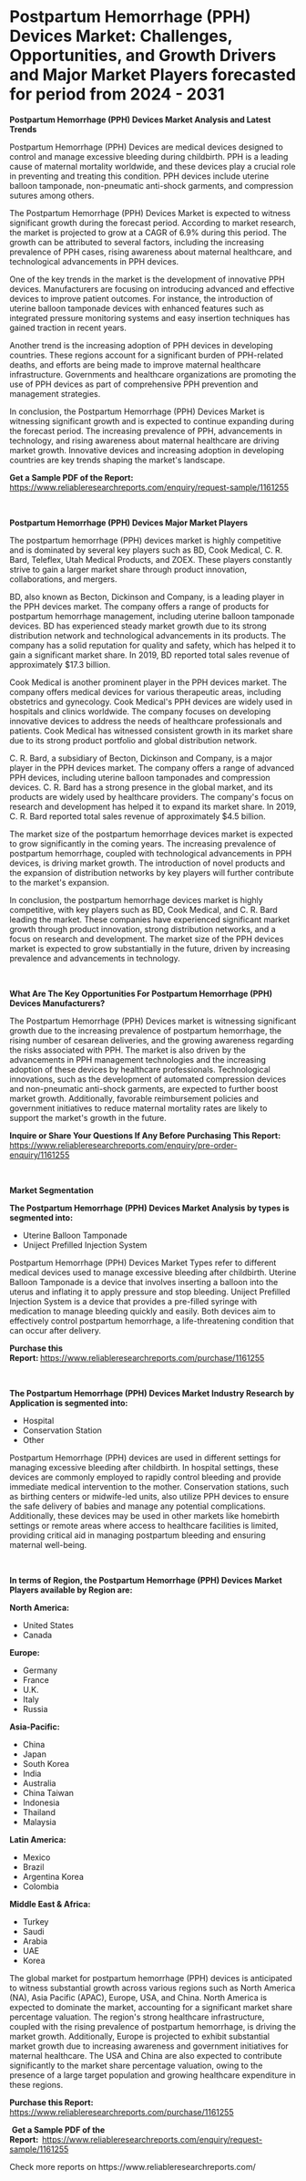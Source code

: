 <p><h1>Postpartum Hemorrhage (PPH) Devices Market: Challenges, Opportunities, and Growth Drivers and Major Market Players forecasted for period from 2024 - 2031</h1></p><p><strong>Postpartum Hemorrhage (PPH) Devices Market Analysis and Latest Trends</strong></p>
<p><p>Postpartum Hemorrhage (PPH) Devices are medical devices designed to control and manage excessive bleeding during childbirth. PPH is a leading cause of maternal mortality worldwide, and these devices play a crucial role in preventing and treating this condition. PPH devices include uterine balloon tamponade, non-pneumatic anti-shock garments, and compression sutures among others.</p><p>The Postpartum Hemorrhage (PPH) Devices Market is expected to witness significant growth during the forecast period. According to market research, the market is projected to grow at a CAGR of 6.9% during this period. The growth can be attributed to several factors, including the increasing prevalence of PPH cases, rising awareness about maternal healthcare, and technological advancements in PPH devices.</p><p>One of the key trends in the market is the development of innovative PPH devices. Manufacturers are focusing on introducing advanced and effective devices to improve patient outcomes. For instance, the introduction of uterine balloon tamponade devices with enhanced features such as integrated pressure monitoring systems and easy insertion techniques has gained traction in recent years.</p><p>Another trend is the increasing adoption of PPH devices in developing countries. These regions account for a significant burden of PPH-related deaths, and efforts are being made to improve maternal healthcare infrastructure. Governments and healthcare organizations are promoting the use of PPH devices as part of comprehensive PPH prevention and management strategies.</p><p>In conclusion, the Postpartum Hemorrhage (PPH) Devices Market is witnessing significant growth and is expected to continue expanding during the forecast period. The increasing prevalence of PPH, advancements in technology, and rising awareness about maternal healthcare are driving market growth. Innovative devices and increasing adoption in developing countries are key trends shaping the market's landscape.</p></p>
<p><strong>Get a Sample PDF of the Report:&nbsp;</strong> <a href="https://www.reliableresearchreports.com/enquiry/request-sample/1161255">https://www.reliableresearchreports.com/enquiry/request-sample/1161255</a></p>
<p>&nbsp;</p>
<p><strong>Postpartum Hemorrhage (PPH) Devices Major Market Players</strong></p>
<p><p>The postpartum hemorrhage (PPH) devices market is highly competitive and is dominated by several key players such as BD, Cook Medical, C. R. Bard, Teleflex, Utah Medical Products, and ZOEX. These players constantly strive to gain a larger market share through product innovation, collaborations, and mergers.</p><p>BD, also known as Becton, Dickinson and Company, is a leading player in the PPH devices market. The company offers a range of products for postpartum hemorrhage management, including uterine balloon tamponade devices. BD has experienced steady market growth due to its strong distribution network and technological advancements in its products. The company has a solid reputation for quality and safety, which has helped it to gain a significant market share. In 2019, BD reported total sales revenue of approximately $17.3 billion.</p><p>Cook Medical is another prominent player in the PPH devices market. The company offers medical devices for various therapeutic areas, including obstetrics and gynecology. Cook Medical's PPH devices are widely used in hospitals and clinics worldwide. The company focuses on developing innovative devices to address the needs of healthcare professionals and patients. Cook Medical has witnessed consistent growth in its market share due to its strong product portfolio and global distribution network.</p><p>C. R. Bard, a subsidiary of Becton, Dickinson and Company, is a major player in the PPH devices market. The company offers a range of advanced PPH devices, including uterine balloon tamponades and compression devices. C. R. Bard has a strong presence in the global market, and its products are widely used by healthcare providers. The company's focus on research and development has helped it to expand its market share. In 2019, C. R. Bard reported total sales revenue of approximately $4.5 billion.</p><p>The market size of the postpartum hemorrhage devices market is expected to grow significantly in the coming years. The increasing prevalence of postpartum hemorrhage, coupled with technological advancements in PPH devices, is driving market growth. The introduction of novel products and the expansion of distribution networks by key players will further contribute to the market's expansion.</p><p>In conclusion, the postpartum hemorrhage devices market is highly competitive, with key players such as BD, Cook Medical, and C. R. Bard leading the market. These companies have experienced significant market growth through product innovation, strong distribution networks, and a focus on research and development. The market size of the PPH devices market is expected to grow substantially in the future, driven by increasing prevalence and advancements in technology.</p></p>
<p>&nbsp;</p>
<p><strong>What Are The Key Opportunities For Postpartum Hemorrhage (PPH) Devices Manufacturers?</strong></p>
<p><p>The Postpartum Hemorrhage (PPH) Devices market is witnessing significant growth due to the increasing prevalence of postpartum hemorrhage, the rising number of cesarean deliveries, and the growing awareness regarding the risks associated with PPH. The market is also driven by the advancements in PPH management technologies and the increasing adoption of these devices by healthcare professionals. Technological innovations, such as the development of automated compression devices and non-pneumatic anti-shock garments, are expected to further boost market growth. Additionally, favorable reimbursement policies and government initiatives to reduce maternal mortality rates are likely to support the market's growth in the future.</p></p>
<p><strong>Inquire or Share Your Questions If Any Before Purchasing This Report:</strong> <a href="https://www.reliableresearchreports.com/enquiry/pre-order-enquiry/1161255">https://www.reliableresearchreports.com/enquiry/pre-order-enquiry/1161255</a></p>
<p>&nbsp;</p>
<p><strong>Market Segmentation</strong></p>
<p><strong>The Postpartum Hemorrhage (PPH) Devices Market Analysis by types is segmented into:</strong></p>
<p><ul><li>Uterine Balloon Tamponade</li><li>Uniject Prefilled Injection System</li></ul></p>
<p><p>Postpartum Hemorrhage (PPH) Devices Market Types refer to different medical devices used to manage excessive bleeding after childbirth. Uterine Balloon Tamponade is a device that involves inserting a balloon into the uterus and inflating it to apply pressure and stop bleeding. Uniject Prefilled Injection System is a device that provides a pre-filled syringe with medication to manage bleeding quickly and easily. Both devices aim to effectively control postpartum hemorrhage, a life-threatening condition that can occur after delivery.</p></p>
<p><strong>Purchase this Report:&nbsp;</strong><a href="https://www.reliableresearchreports.com/purchase/1161255">https://www.reliableresearchreports.com/purchase/1161255</a></p>
<p>&nbsp;</p>
<p><strong>The Postpartum Hemorrhage (PPH) Devices Market Industry Research by Application is segmented into:</strong></p>
<p><ul><li>Hospital</li><li>Conservation Station</li><li>Other</li></ul></p>
<p><p>Postpartum Hemorrhage (PPH) devices are used in different settings for managing excessive bleeding after childbirth. In hospital settings, these devices are commonly employed to rapidly control bleeding and provide immediate medical intervention to the mother. Conservation stations, such as birthing centers or midwife-led units, also utilize PPH devices to ensure the safe delivery of babies and manage any potential complications. Additionally, these devices may be used in other markets like homebirth settings or remote areas where access to healthcare facilities is limited, providing critical aid in managing postpartum bleeding and ensuring maternal well-being.</p></p>
<p>&nbsp;</p>
<p><strong>In terms of Region, the Postpartum Hemorrhage (PPH) Devices Market Players available by Region are:</strong></p>
<p>
    <p> <strong> North America: </strong>
        <ul>
            <li>United States</li>
            <li>Canada</li>
        </ul>
        </p> 
    <p> <strong> Europe: </strong>
        <ul>
            <li>Germany</li>
            <li>France</li>
            <li>U.K.</li>
            <li>Italy</li>
            <li>Russia</li>
        </ul>
        </p> 
    <p> <strong> Asia-Pacific: </strong>
        <ul>
            <li>China</li>
            <li>Japan</li>
            <li>South Korea</li>
            <li>India</li>
            <li>Australia</li>
            <li>China Taiwan</li>
            <li>Indonesia</li>
            <li>Thailand</li>
            <li>Malaysia</li>
        </ul>
        </p> 
    <p> <strong> Latin America: </strong>
        <ul>
            <li>Mexico</li>
            <li>Brazil</li>
            <li>Argentina Korea</li>
            <li>Colombia</li>
        </ul>
        </p> 
    <p> <strong> Middle East & Africa: </strong>
        <ul>
            <li>Turkey</li>
            <li>Saudi</li>
            <li>Arabia</li>
            <li>UAE</li>
            <li>Korea</li>
        </ul>
    </p>
    </p>
<p><p>The global market for postpartum hemorrhage (PPH) devices is anticipated to witness substantial growth across various regions such as North America (NA), Asia Pacific (APAC), Europe, USA, and China. North America is expected to dominate the market, accounting for a significant market share percentage valuation. The region's strong healthcare infrastructure, coupled with the rising prevalence of postpartum hemorrhage, is driving the market growth. Additionally, Europe is projected to exhibit substantial market growth due to increasing awareness and government initiatives for maternal healthcare. The USA and China are also expected to contribute significantly to the market share percentage valuation, owing to the presence of a large target population and growing healthcare expenditure in these regions.</p></p>
<p><strong>Purchase this Report: </strong><a href="https://www.reliableresearchreports.com/purchase/1161255">https://www.reliableresearchreports.com/purchase/1161255</a></p>
<p>&nbsp;<strong>Get a Sample PDF of the Report:&nbsp;&nbsp;</strong><a href="https://www.reliableresearchreports.com/enquiry/request-sample/1161255">https://www.reliableresearchreports.com/enquiry/request-sample/1161255</a></p>
<p><strong></strong></p>
<p>Check more reports on https://www.reliableresearchreports.com/</p>